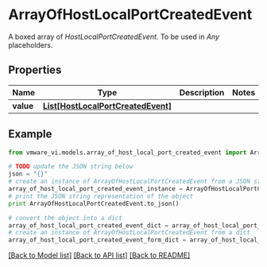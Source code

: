 # ArrayOfHostLocalPortCreatedEvent

A boxed array of *HostLocalPortCreatedEvent*. To be used in *Any* placeholders. 

## Properties
Name | Type | Description | Notes
------------ | ------------- | ------------- | -------------
**value** | [**List[HostLocalPortCreatedEvent]**](HostLocalPortCreatedEvent.md) |  | 

## Example

```python
from vmware_vi.models.array_of_host_local_port_created_event import ArrayOfHostLocalPortCreatedEvent

# TODO update the JSON string below
json = "{}"
# create an instance of ArrayOfHostLocalPortCreatedEvent from a JSON string
array_of_host_local_port_created_event_instance = ArrayOfHostLocalPortCreatedEvent.from_json(json)
# print the JSON string representation of the object
print ArrayOfHostLocalPortCreatedEvent.to_json()

# convert the object into a dict
array_of_host_local_port_created_event_dict = array_of_host_local_port_created_event_instance.to_dict()
# create an instance of ArrayOfHostLocalPortCreatedEvent from a dict
array_of_host_local_port_created_event_form_dict = array_of_host_local_port_created_event.from_dict(array_of_host_local_port_created_event_dict)
```
[[Back to Model list]](../README.md#documentation-for-models) [[Back to API list]](../README.md#documentation-for-api-endpoints) [[Back to README]](../README.md)


